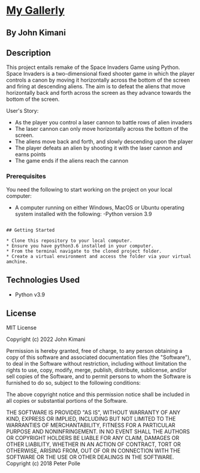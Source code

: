 # [My Gallerly](https://github.com/johnstat101/my-gallery-app)

## By John Kimani

## Description

This project entails remake of the Space Invaders Game using Python. Space Invaders is a two-dimensional fixed shooter game in which the player controls a canon by moving it horizontally across the bottom of the screen and firing at descending aliens. The aim is to defeat the aliens that move horizontally back and forth across the screen as they advance towards the bottom of the screen.

User's Story:

* As the player you control a laser cannon to battle rows of alien invaders 
* The laser cannon can only move horizontally across the bottom of the screen.
* The aliens move back and forth, and slowly descending upon the player
* The player defeats an alien by shooting it with the laser cannon and earns points
* The game ends if the aliens reach the cannon

### Prerequisites

You need the following to start working on the project on your local computer:

* A computer running on either Windows, MacOS or Ubuntu operating system installed with the following:
-Python version 3.9

```

## Getting Started

* Clone this repository to your local computer.
* Ensure you have python3.6 installed in your computer.
* From the terminal navigate to the cloned project folder.
* Create a virtual environment and access the folder via your virtual amchine.

```

## Technologies Used

* Python v3.9

## License

MIT License

Copyright (c) 2022 John Kimani

Permission is hereby granted, free of charge, to any person obtaining a copy of this software and associated documentation files (the "Software"), to deal in the Software without restriction, including without limitation the rights to use, copy, modify, merge, publish, distribute, sublicense, and/or sell copies of the Software, and to permit persons to whom the Software is furnished to do so, subject to the following conditions:

The above copyright notice and this permission notice shall be included in all copies or substantial portions of the Software.

THE SOFTWARE IS PROVIDED "AS IS", WITHOUT WARRANTY OF ANY KIND, EXPRESS OR IMPLIED, INCLUDING BUT NOT LIMITED TO THE WARRANTIES OF MERCHANTABILITY, FITNESS FOR A PARTICULAR PURPOSE AND NONINFRINGEMENT. IN NO EVENT SHALL THE AUTHORS OR COPYRIGHT HOLDERS BE LIABLE FOR ANY CLAIM, DAMAGES OR OTHER LIABILITY, WHETHER IN AN ACTION OF CONTRACT, TORT OR OTHERWISE, ARISING FROM, OUT OF OR IN CONNECTION WITH THE SOFTWARE OR THE USE OR OTHER DEALINGS IN THE SOFTWARE. Copyright (c) 2018 Peter Polle

